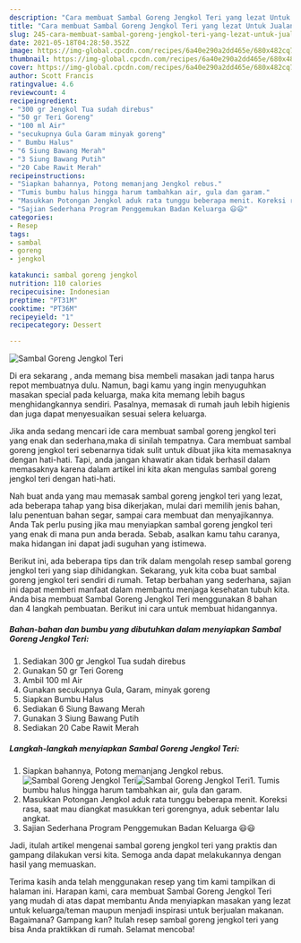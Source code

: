 ```yaml
---
description: "Cara membuat Sambal Goreng Jengkol Teri yang lezat Untuk Jualan"
title: "Cara membuat Sambal Goreng Jengkol Teri yang lezat Untuk Jualan"
slug: 245-cara-membuat-sambal-goreng-jengkol-teri-yang-lezat-untuk-jualan
date: 2021-05-18T04:28:50.352Z
image: https://img-global.cpcdn.com/recipes/6a40e290a2dd465e/680x482cq70/sambal-goreng-jengkol-teri-foto-resep-utama.jpg
thumbnail: https://img-global.cpcdn.com/recipes/6a40e290a2dd465e/680x482cq70/sambal-goreng-jengkol-teri-foto-resep-utama.jpg
cover: https://img-global.cpcdn.com/recipes/6a40e290a2dd465e/680x482cq70/sambal-goreng-jengkol-teri-foto-resep-utama.jpg
author: Scott Francis
ratingvalue: 4.6
reviewcount: 4
recipeingredient:
- "300 gr Jengkol Tua sudah direbus"
- "50 gr Teri Goreng"
- "100 ml Air"
- "secukupnya Gula Garam minyak goreng"
- " Bumbu Halus"
- "6 Siung Bawang Merah"
- "3 Siung Bawang Putih"
- "20 Cabe Rawit Merah"
recipeinstructions:
- "Siapkan bahannya, Potong memanjang Jengkol rebus."
- "Tumis bumbu halus hingga harum tambahkan air, gula dan garam."
- "Masukkan Potongan Jengkol aduk rata tunggu beberapa menit. Koreksi rasa, saat mau diangkat masukkan teri gorengnya, aduk sebentar lalu angkat."
- "Sajian Sederhana Program Penggemukan Badan Keluarga 😃😃"
categories:
- Resep
tags:
- sambal
- goreng
- jengkol

katakunci: sambal goreng jengkol 
nutrition: 110 calories
recipecuisine: Indonesian
preptime: "PT31M"
cooktime: "PT36M"
recipeyield: "1"
recipecategory: Dessert

---
```



![Sambal Goreng Jengkol Teri](https://img-global.cpcdn.com/recipes/6a40e290a2dd465e/680x482cq70/sambal-goreng-jengkol-teri-foto-resep-utama.jpg)

Di era  sekarang , anda memang bisa membeli masakan jadi tanpa harus repot membuatnya dulu. Namun, bagi kamu yang ingin menyuguhkan masakan special pada keluarga, maka kita memang lebih bagus menghidangkannya sendiri. Pasalnya, memasak di rumah jauh lebih higienis dan juga dapat menyesuaikan sesuai selera keluarga.

Jika anda sedang mencari ide cara membuat sambal goreng jengkol teri yang enak dan sederhana,maka di sinilah tempatnya. Cara membuat sambal goreng jengkol teri  sebenarnya tidak sulit untuk dibuat jika kita memasaknya dengan hati-hati. Tapi, anda jangan khawatir akan tidak berhasil dalam memasaknya 
karena dalam artikel ini kita akan mengulas sambal goreng jengkol teri dengan hati-hati.  



Nah buat anda yang mau memasak sambal goreng jengkol teri yang lezat, ada beberapa tahap yang bisa dikerjakan, mulai dari memilih jenis bahan, lalu penentuan bahan segar, sampai cara membuat dan menyajikannya. Anda Tak perlu pusing jika mau menyiapkan sambal goreng jengkol teri yang enak di mana pun anda berada. Sebab, asalkan kamu  tahu caranya, maka hidangan ini dapat jadi suguhan yang istimewa.

Berikut ini, ada beberapa tips dan trik dalam mengolah resep sambal goreng jengkol teri yang siap dihidangkan. Sekarang, yuk kita coba buat sambal goreng jengkol teri sendiri di rumah. Tetap berbahan yang sederhana, sajian ini dapat memberi manfaat dalam membantu menjaga kesehatan tubuh kita. Anda bisa membuat Sambal Goreng Jengkol Teri menggunakan 8 bahan dan 4 langkah pembuatan. Berikut ini cara untuk membuat hidangannya.

<!--inarticleads1-->

##### Bahan-bahan dan bumbu yang dibutuhkan dalam menyiapkan Sambal Goreng Jengkol Teri:

1. Sediakan 300 gr Jengkol Tua sudah direbus
1. Gunakan 50 gr Teri Goreng
1. Ambil 100 ml Air
1. Gunakan secukupnya Gula, Garam, minyak goreng
1. Siapkan  Bumbu Halus
1. Sediakan 6 Siung Bawang Merah
1. Gunakan 3 Siung Bawang Putih
1. Sediakan 20 Cabe Rawit Merah




<!--inarticleads2-->

##### Langkah-langkah menyiapkan Sambal Goreng Jengkol Teri:

1. Siapkan bahannya, Potong memanjang Jengkol rebus.
<img src="https://img-global.cpcdn.com/steps/b6f4492939184bb9/160x128cq70/sambal-goreng-jengkol-teri-langkah-memasak-1-foto.jpg" alt="Sambal Goreng Jengkol Teri"><img src="https://img-global.cpcdn.com/steps/e9053abe52ef04e9/160x128cq70/sambal-goreng-jengkol-teri-langkah-memasak-1-foto.jpg" alt="Sambal Goreng Jengkol Teri">1. Tumis bumbu halus hingga harum tambahkan air, gula dan garam.
1. Masukkan Potongan Jengkol aduk rata tunggu beberapa menit. Koreksi rasa, saat mau diangkat masukkan teri gorengnya, aduk sebentar lalu angkat.
1. Sajian Sederhana Program Penggemukan Badan Keluarga 😃😃




Jadi, itulah artikel mengenai  sambal goreng jengkol teri  yang praktis dan gampang dilakukan versi kita. Semoga anda dapat melakukannya dengan hasil yang memuaskan. 

Terima kasih anda telah menggunakan resep yang tim kami tampilkan di halaman ini. Harapan kami, cara membuat  Sambal Goreng Jengkol Teri yang mudah di atas dapat membantu Anda menyiapkan masakan yang lezat untuk keluarga/teman maupun menjadi inspirasi untuk berjualan makanan. Bagaimana? Gampang kan? Itulah resep sambal goreng jengkol teri yang bisa Anda praktikkan di rumah. Selamat mencoba!

